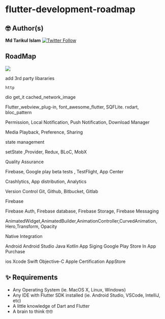 # flutter-development-roadmap

## 🤓 Author(s)
**Md Tarikul Islam** [![Twitter Follow](https://img.shields.io/twitter/follow/tarikul711.svg?style=social)](https://twitter.com/tarikul711)


## RoadMap

<img src="docs/flutter-app-development-roadmap-by-tarikul" />


add 3rd party libararies 

	http
dio
get_it
cached_network_image



Flutter_webview_plug-in, font_awesome_flutter, SQFLite. rxdart, bloc_pattern


Permission, Local Notification, Push Notification, Download Manager

Media Playback, Preference, Sharing 



state management

setState ,Provider, Redux, BLoC, MobX



Quality Assurance 

Firebase, Google play beta tests , TestFlight, App Center 


Crashlytics, App distribution, Analytics



Version Control 
Git, Github, Bitbucket, Gitlab


Firebase

Firebase Auth, Firebase database, Firebase Storage, Firebase Messaging

AnimatedWidget,AnimatedBuilder,AnimationController,CurvedAnimation, Hero,Transform, Opacity


Native Integration 

Android 
	Android Studio
	Java
	Kotlin
	App Siging
	Google Play Store
	In App Purchase

ios
	Xcode
	Swift
	Objective-C
	Apple Certification
	AppStore


## ✨ Requirements
* Any Operating System (ie. MacOS X, Linux, Windows)
* Any IDE with Flutter SDK installed (ie.  Android Studio, VSCode, IntelliJ, etc)
* A little knowledge of Dart and Flutter
* A brain to think 🤓🤓
